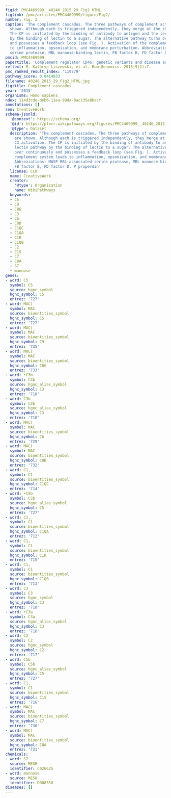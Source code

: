 ```yaml
---
figid: PMC4469999__40246_2015_29_Fig2_HTML
figlink: /pmc/articles/PMC4469999/figure/Fig2/
number: Fig. 2
caption: 'The complement cascades. The three pathways of complement activation are
  shown. Although each is triggered independently, they merge at the step of C3 activation.
  The CP is initiated by the binding of antibody to antigen and the lectin pathway
  by the binding of lectin to a sugar. The alternative pathway turns over continuously
  and possesses a feedback loop (see Fig. ). Activation of the complement system leads
  to inflammation, opsonization, and membrane perturbation. Abbreviations: MASP MBL-associated
  serine protease, MBL mannose-binding lectin, FB factor B, FD factor D, P properdin'
pmcid: PMC4469999
papertitle: 'Complement regulator CD46: genetic variants and disease associations.'
reftext: M. Kathryn Liszewski, et al. Hum Genomics. 2015;9(1):7.
pmc_ranked_result_index: '119779'
pathway_score: 0.8414833
filename: 40246_2015_29_Fig2_HTML.jpg
figtitle: Complement cascades
year: '2015'
organisms: Homo sapiens
ndex: 114d3cde-deb6-11ea-99da-0ac135e8bacf
annotations: []
seo: CreativeWork
schema-jsonld:
  '@context': https://schema.org/
  '@id': https://pfocr.wikipathways.org/figures/PMC4469999__40246_2015_29_Fig2_HTML.html
  '@type': Dataset
  description: 'The complement cascades. The three pathways of complement activation
    are shown. Although each is triggered independently, they merge at the step of
    C3 activation. The CP is initiated by the binding of antibody to antigen and the
    lectin pathway by the binding of lectin to a sugar. The alternative pathway turns
    over continuously and possesses a feedback loop (see Fig. ). Activation of the
    complement system leads to inflammation, opsonization, and membrane perturbation.
    Abbreviations: MASP MBL-associated serine protease, MBL mannose-binding lectin,
    FB factor B, FD factor D, P properdin'
  license: CC0
  name: CreativeWork
  creator:
    '@type': Organization
    name: WikiPathways
  keywords:
  - C5
  - C9
  - C8G
  - C3
  - C6
  - C8B
  - C1QC
  - C1QA
  - C1R
  - C1QB
  - C2
  - C1S
  - C7
  - C8A
  - S7
  - mannose
genes:
- word: C5
  symbol: C5
  source: hgnc_symbol
  hgnc_symbol: C5
  entrez: '727'
- word: MAC)
  symbol: MAC
  source: bioentities_symbol
  hgnc_symbol: C5
  entrez: '727'
- word: MAC)
  symbol: MAC
  source: bioentities_symbol
  hgnc_symbol: C9
  entrez: '735'
- word: MAC)
  symbol: MAC
  source: bioentities_symbol
  hgnc_symbol: C8G
  entrez: '733'
- word: •C3b
  symbol: C3b
  source: hgnc_alias_symbol
  hgnc_symbol: C3
  entrez: '718'
- word: C3b
  symbol: C3b
  source: hgnc_alias_symbol
  hgnc_symbol: C3
  entrez: '718'
- word: MAC)
  symbol: MAC
  source: bioentities_symbol
  hgnc_symbol: C6
  entrez: '729'
- word: MAC)
  symbol: MAC
  source: bioentities_symbol
  hgnc_symbol: C8B
  entrez: '732'
- word: C1,
  symbol: C1
  source: bioentities_symbol
  hgnc_symbol: C1QC
  entrez: '714'
- word: •C5b
  symbol: C5b
  source: hgnc_alias_symbol
  hgnc_symbol: C5
  entrez: '727'
- word: C1,
  symbol: C1
  source: bioentities_symbol
  hgnc_symbol: C1QA
  entrez: '712'
- word: C1,
  symbol: C1
  source: bioentities_symbol
  hgnc_symbol: C1R
  entrez: '715'
- word: C1,
  symbol: C1
  source: bioentities_symbol
  hgnc_symbol: C1QB
  entrez: '713'
- word: C3
  symbol: C3
  source: hgnc_symbol
  hgnc_symbol: C3
  entrez: '718'
- word: •C3a
  symbol: C3a
  source: hgnc_alias_symbol
  hgnc_symbol: C3
  entrez: '718'
- word: C2
  symbol: C2
  source: hgnc_symbol
  hgnc_symbol: C2
  entrez: '717'
- word: C5b
  symbol: C5b
  source: hgnc_alias_symbol
  hgnc_symbol: C5
  entrez: '727'
- word: C1,
  symbol: C1
  source: bioentities_symbol
  hgnc_symbol: C1S
  entrez: '716'
- word: MAC)
  symbol: MAC
  source: bioentities_symbol
  hgnc_symbol: C7
  entrez: '730'
- word: MAC)
  symbol: MAC
  source: bioentities_symbol
  hgnc_symbol: C8A
  entrez: '731'
chemicals:
- word: S7
  source: MESH
  identifier: C026625
- word: mannose
  source: MESH
  identifier: D008358
diseases: []
---
```

